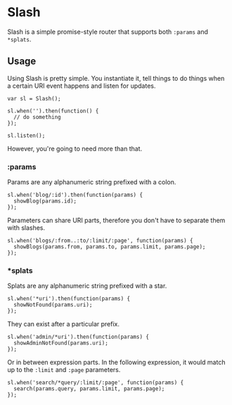 Slash
=====

Slash is a simple promise-style router that supports both `:params` and `*splats`.

Usage
-----

Using Slash is pretty simple. You instantiate it, tell things to do things when a certain URI event happens and listen for updates.

    var sl = Slash();

    sl.when('').then(function() {
      // do something
    });

    sl.listen();

However, you're going to need more than that.

### :params

Params are any alphanumeric string prefixed with a colon.

    sl.when('blog/:id').then(function(params) {
      showBlog(params.id);
    });

Parameters can share URI parts, therefore you don't have to separate them with slashes.

    sl.when('blogs/:from..:to/:limit/:page', function(params) {
      showBlogs(params.from, params.to, params.limit, params.page);
    });

### *splats

Splats are any alphanumeric string prefixed with a star.

    sl.when('*uri').then(function(params) {
      showNotFound(params.uri);
    });

They can exist after a particular prefix.

    sl.when('admin/*uri').then(function(params) {
      showAdminNotFound(params.uri);
    });

Or in between expression parts. In the following expression, it would match up to the `:limit` and `:page` parameters.

    sl.when('search/*query/:limit/:page', function(params) {
      search(params.query, params.limit, params.page);
    });
